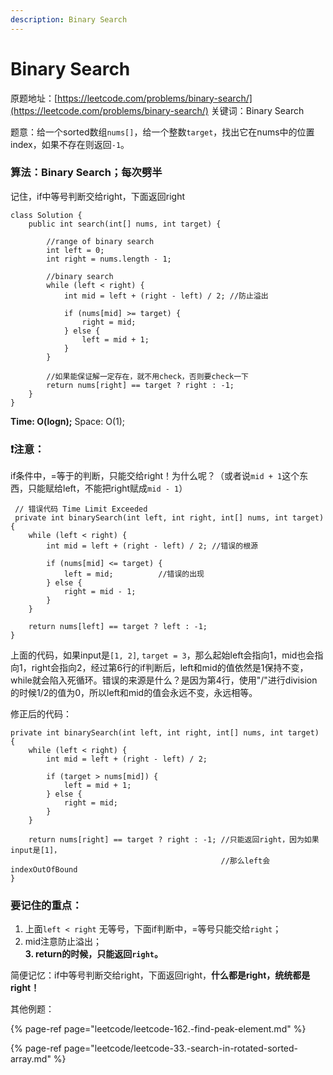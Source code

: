 ```yaml
---
description: Binary Search
---
```


# Binary Search

原题地址：[https://leetcode.com/problems/binary-search/](https://leetcode.com/problems/binary-search/) 关键词：Binary Search

题意：给一个sorted数组`nums[]`，给一个整数`target`，找出它在nums中的位置index，如果不存在则返回`-1`。

### 算法：Binary Search；每次劈半

记住，if中等号判断交给right，下面返回right

```text
class Solution {
    public int search(int[] nums, int target) {
        
        //range of binary search
        int left = 0;
        int right = nums.length - 1;
        
        //binary search
        while (left < right) {
            int mid = left + (right - left) / 2; //防止溢出
            
            if (nums[mid] >= target) { 
                right = mid;
            } else {
                left = mid + 1;
            }
        }
        
        //如果能保证解一定存在，就不用check，否则要check一下
        return nums[right] == target ? right : -1; 
    }
}
```

**Time: O\(logn\);** Space: O\(1\);



### ❗️注意：

if条件中，=等于的判断，只能交给right！为什么呢？（或者说`mid + 1`这个东西，只能赋给left，不能把right赋成`mid - 1`）

```text
 // 错误代码 Time Limit Exceeded
 private int binarySearch(int left, int right, int[] nums, int target) {
    while (left < right) {
        int mid = left + (right - left) / 2; //错误的根源
            
        if (nums[mid] <= target) {
            left = mid;          //错误的出现
        } else {
            right = mid - 1;
        }
    }
        
    return nums[left] == target ? left : -1;
}
```

上面的代码，如果input是`[1, 2]`, `target = 3`，那么起始left会指向1，mid也会指向1，right会指向2，经过第6行的if判断后，left和mid的值依然是1保持不变，while就会陷入死循环。错误的来源是什么？是因为第4行，使用"/"进行division的时候1/2的值为0，所以left和mid的值会永远不变，永远相等。

修正后的代码：

```text
private int binarySearch(int left, int right, int[] nums, int target) {
    while (left < right) {
        int mid = left + (right - left) / 2;
            
        if (target > nums[mid]) {
            left = mid + 1;
        } else {
            right = mid;
        }
    }
        
    return nums[right] == target ? right : -1; //只能返回right，因为如果input是[1]，
                                               //那么left会indexOutOfBound  
}
```



### 要记住的重点：

1. 上面`left < right` 无等号，下面if判断中，=等号只能交给`right`；  
2. mid注意防止溢出；  
**3. return的时候，只能返回`right`。**

简便记忆：if中等号判断交给right，下面返回right，**什么都是right，统统都是right！**



其他例题：

{% page-ref page="leetcode/leetcode-162.-find-peak-element.md" %}

{% page-ref page="leetcode/leetcode-33.-search-in-rotated-sorted-array.md" %}







